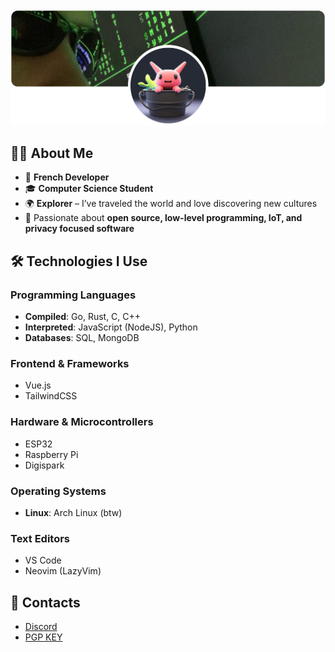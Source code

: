 <img src="banner.png" alt="Personal Banner">

## 👨‍💻 About Me  

- 🥐 **French Developer**  
- 🎓 **Computer Science Student**  
- 🌍 **Explorer** – I’ve traveled the world and love discovering new cultures  
- 🚀 Passionate about **open source, low-level programming, IoT, and privacy focused software** 

## 🛠️ Technologies I Use  

### **Programming Languages**  
- **Compiled**: Go, Rust, C, C++  
- **Interpreted**: JavaScript (NodeJS), Python
- **Databases**: SQL, MongoDB  

### **Frontend & Frameworks**  
- Vue.js
- TailwindCSS

### **Hardware & Microcontrollers**  
- ESP32  
- Raspberry Pi
- Digispark 

### **Operating Systems**  
- **Linux**: Arch Linux (btw)  

### **Text Editors**  
- VS Code  
- Neovim (LazyVim)

## 💌 Contacts
- [Discord](https://discord.com/users/haksolot)
- [PGP KEY](https://github.com/haksolot.gpg)
